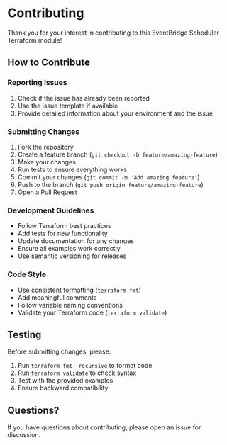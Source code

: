 # Contributing

Thank you for your interest in contributing to this EventBridge Scheduler Terraform module!

## How to Contribute

### Reporting Issues

1. Check if the issue has already been reported
2. Use the issue template if available
3. Provide detailed information about your environment and the issue

### Submitting Changes

1. Fork the repository
2. Create a feature branch (`git checkout -b feature/amazing-feature`)
3. Make your changes
4. Run tests to ensure everything works
5. Commit your changes (`git commit -m 'Add amazing feature'`)
6. Push to the branch (`git push origin feature/amazing-feature`)
7. Open a Pull Request

### Development Guidelines

- Follow Terraform best practices
- Add tests for new functionality
- Update documentation for any changes
- Ensure all examples work correctly
- Use semantic versioning for releases

### Code Style

- Use consistent formatting (`terraform fmt`)
- Add meaningful comments
- Follow variable naming conventions
- Validate your Terraform code (`terraform validate`)

## Testing

Before submitting changes, please:

1. Run `terraform fmt -recursive` to format code
2. Run `terraform validate` to check syntax
3. Test with the provided examples
4. Ensure backward compatibility

## Questions?

If you have questions about contributing, please open an issue for discussion. 